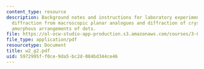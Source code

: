 ```yaml
---
content_type: resource
description: Background notes and instructions for laboratory experiments on laser
  diffraction from macroscopic planar analogues and diffraction of crystalline and
  amorphous arrangements of dots.
file: https://ol-ocw-studio-app-production.s3.amazonaws.com/courses/3-014-materials-laboratory-fall-2006/5972995ff0ce9da5bc2d084bd344ce46_w2_g2.pdf
file_type: application/pdf
resourcetype: Document
title: w2_g2.pdf
uid: 5972995f-f0ce-9da5-bc2d-084bd344ce46
---
```

